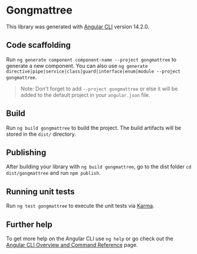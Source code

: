 # Gongmattree

This library was generated with [Angular CLI](https://github.com/angular/angular-cli) version 14.2.0.

## Code scaffolding

Run `ng generate component component-name --project gongmattree` to generate a new component. You can also use `ng generate directive|pipe|service|class|guard|interface|enum|module --project gongmattree`.
> Note: Don't forget to add `--project gongmattree` or else it will be added to the default project in your `angular.json` file. 

## Build

Run `ng build gongmattree` to build the project. The build artifacts will be stored in the `dist/` directory.

## Publishing

After building your library with `ng build gongmattree`, go to the dist folder `cd dist/gongmattree` and run `npm publish`.

## Running unit tests

Run `ng test gongmattree` to execute the unit tests via [Karma](https://karma-runner.github.io).

## Further help

To get more help on the Angular CLI use `ng help` or go check out the [Angular CLI Overview and Command Reference](https://angular.io/cli) page.
